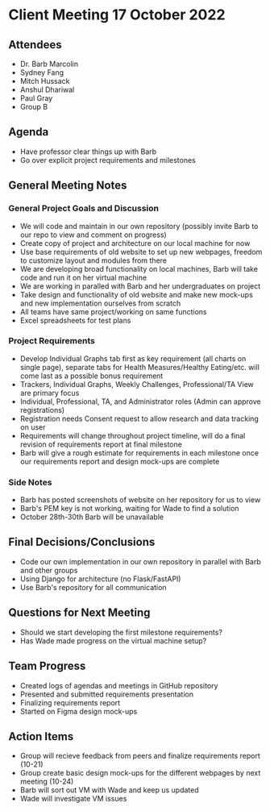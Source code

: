 # Client Meeting 17 October 2022

## Attendees
- Dr. Barb Marcolin
- Sydney Fang
- Mitch Hussack
- Anshul Dhariwal
- Paul Gray
- Group B

## Agenda
- Have professor clear things up with Barb
- Go over explicit project requirements and milestones

## General Meeting Notes
### General Project Goals and Discussion
- We will code and maintain in our own repository (possibly invite Barb to our repo to view and comment on progress)
- Create copy of project and architecture on our local machine for now
- Use base requirements of old website to set up new webpages, freedom to customize layout and modules from there
- We are developing broad functionality on local machines, Barb will take code and run it on her virtual machine
- We are working in paralled with Barb and her undergraduates on project
- Take design and functionality of old website and make new mock-ups and new implementation ourselves from scratch
- All teams have same project/working on same functions
- Excel spreadsheets for test plans

### Project Requirements
- Develop Individual Graphs tab first as key requirement (all charts on single page), separate tabs for Health Measures/Healthy Eating/etc. will come last as a possible bonus requirement
- Trackers, Individual Graphs, Weekly Challenges, Professional/TA View are primary focus
- Individual, Professional, TA, and Administrator roles (Admin can approve registrations)
- Registration needs Consent request to allow research and data tracking on user
- Requirements will change throughout project timeline, will do a final revision of requirements report at final milestone
- Barb will give a rough estimate for requirements in each milestone once our requirements report and design mock-ups are complete

### Side Notes
- Barb has posted screenshots of website on her repository for us to view
- Barb's PEM key is not working, waiting for Wade to find a solution
- October 28th-30th Barb will be unavailable

## Final Decisions/Conclusions
- Code our own implementation in our own repository in parallel with Barb and other groups
- Using Django for architecture (no Flask/FastAPI)
- Use Barb's repository for all communication

## Questions for Next Meeting
- Should we start developing the first milestone requirements?
- Has Wade made progress on the virtual machine setup?

## Team Progress
- Created logs of agendas and meetings in GitHub repository
- Presented and submitted requirements presentation
- Finalizing requirements report
- Started on Figma design mock-ups

## Action Items
- Group will recieve feedback from peers and finalize requirements report (10-21)
- Group create basic design mock-ups for the different webpages by next meeting (10-24)
- Barb will sort out VM with Wade and keep us updated
- Wade will investigate VM issues